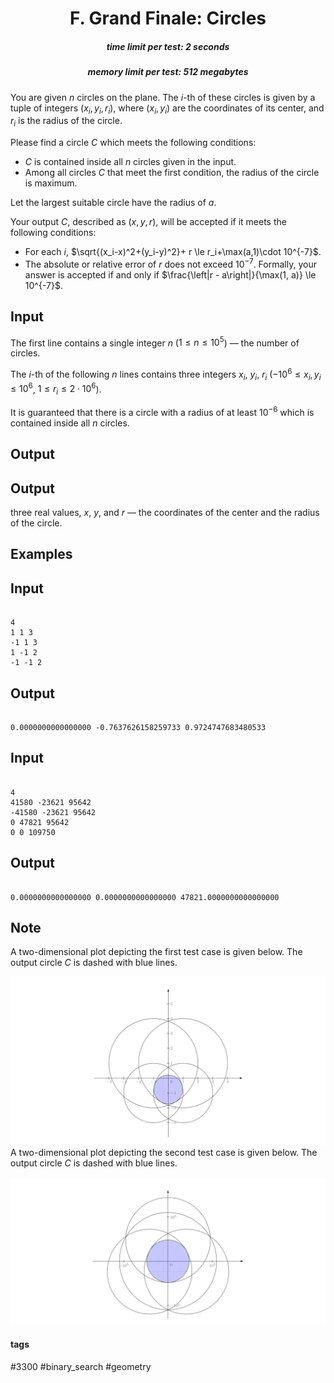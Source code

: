 <h1 style='text-align: center;'> F. Grand Finale: Circles</h1>

<h5 style='text-align: center;'>time limit per test: 2 seconds</h5>
<h5 style='text-align: center;'>memory limit per test: 512 megabytes</h5>

You are given $n$ circles on the plane. The $i$-th of these circles is given by a tuple of integers $(x_i, y_i, r_i)$, where $(x_i, y_i)$ are the coordinates of its center, and $r_i$ is the radius of the circle.

Please find a circle $C$ which meets the following conditions:

* $C$ is contained inside all $n$ circles given in the input.
* Among all circles $C$ that meet the first condition, the radius of the circle is maximum.

Let the largest suitable circle have the radius of $a$.

Your output $C$, described as $(x,y,r)$, will be accepted if it meets the following conditions:

* For each $i$, $\sqrt{(x_i-x)^2+(y_i-y)^2}+ r \le r_i+\max(a,1)\cdot 10^{-7}$.
* The absolute or relative error of $r$ does not exceed $10^{-7}$. Formally, your answer is accepted if and only if $\frac{\left|r - a\right|}{\max(1, a)} \le 10^{-7}$.
## Input

The first line contains a single integer $n$ ($1 \le n \le 10^5$) — the number of circles.

The $i$-th of the following $n$ lines contains three integers $x_i$, $y_i$, $r_i$ ($-10^6 \le x_i,y_i \le 10^6$, $1 \le r_i \le 2 \cdot 10^6$).

It is guaranteed that there is a circle with a radius of at least $10^{-6}$ which is contained inside all $n$ circles.

## Output

## Output

 three real values, $x$, $y$, and $r$ — the coordinates of the center and the radius of the circle.

## Examples

## Input


```

4
1 1 3
-1 1 3
1 -1 2
-1 -1 2

```
## Output


```

0.0000000000000000 -0.7637626158259733 0.9724747683480533

```
## Input


```

4
41580 -23621 95642
-41580 -23621 95642
0 47821 95642
0 0 109750

```
## Output


```

0.0000000000000000 0.0000000000000000 47821.0000000000000000

```
## Note

A two-dimensional plot depicting the first test case is given below. The output circle $C$ is dashed with blue lines.

 ![](images/4e5fa7837b01c7ae409744a87de2356f92083e4c.png) A two-dimensional plot depicting the second test case is given below. The output circle $C$ is dashed with blue lines.

 ![](images/b245938eaa35cc56bb5767029638c00e7112b623.png) 

#### tags 

#3300 #binary_search #geometry 